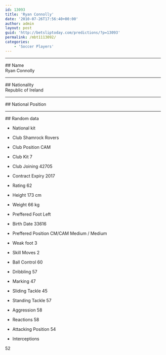 ```yaml
---
id: 13093
title: 'Ryan Connolly'
date: '2010-07-26T17:56:40+00:00'
author: admin
layout: post
guid: 'http://betsliptoday.com/predictions/?p=13093'
permalink: /mbt1113092/
categories:
    - 'Soccer Players'
---
```


- - - - - -

\## Name  
 Ryan Connolly

- - - - - -

\## Nationality  
 Republic of Ireland

- - - - - -

\## National Position

- - - - - -

\## Random data

- National kit
- Club
 Shamrock Rovers

- Club Position
 CAM

- Club Kit
 7

- Club Joining
 42705

- Contract Expiry
 2017

- Rating
 62

- Height
 173 cm

- Weight
 66 kg

- Preffered Foot
 Left

- Birth Date
 33616

- Preffered Position
 CM/CAM Medium / Medium

- Weak foot
 3

- Skill Moves
 2

- Ball Control
 60

- Dribbling
 57

- Marking
 47

- Sliding Tackle
 45

- Standing Tackle
 57

- Aggression
 58

- Reactions
 58

- Attacking Position
 54

- Interceptions

 52